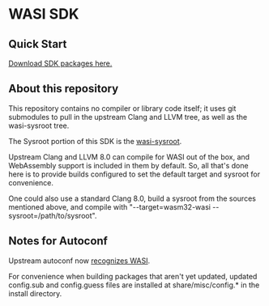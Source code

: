 # WASI SDK

## Quick Start

[Download SDK packages here.](https://github.com/CraneStation/wasi-sdk/releases)

## About this repository

This repository contains no compiler or library code itself; it uses
git submodules to pull in the upstream Clang and LLVM tree, as well as the
wasi-sysroot tree.

The Sysroot portion of this SDK is the
[wasi-sysroot](https://github.com/CraneStation/wasi-sysroot).

Upstream Clang and LLVM 8.0 can compile for WASI out of the box, and WebAssembly
support is included in them by default. So, all that's done here is to provide
builds configured to set the default target and sysroot for convenience.

One could also use a standard Clang 8.0, build a sysroot from the sources
mentioned above, and compile with
"--target=wasm32-wasi --sysroot=/path/to/sysroot".

## Notes for Autoconf

Upstream autoconf now
[recognizes WASI](http://lists.gnu.org/archive/html/config-patches/2019-04/msg00001.html).

For convenience when building packages that aren't yet updated, updated
config.sub and config.guess files are installed at share/misc/config.\*
in the install directory.
